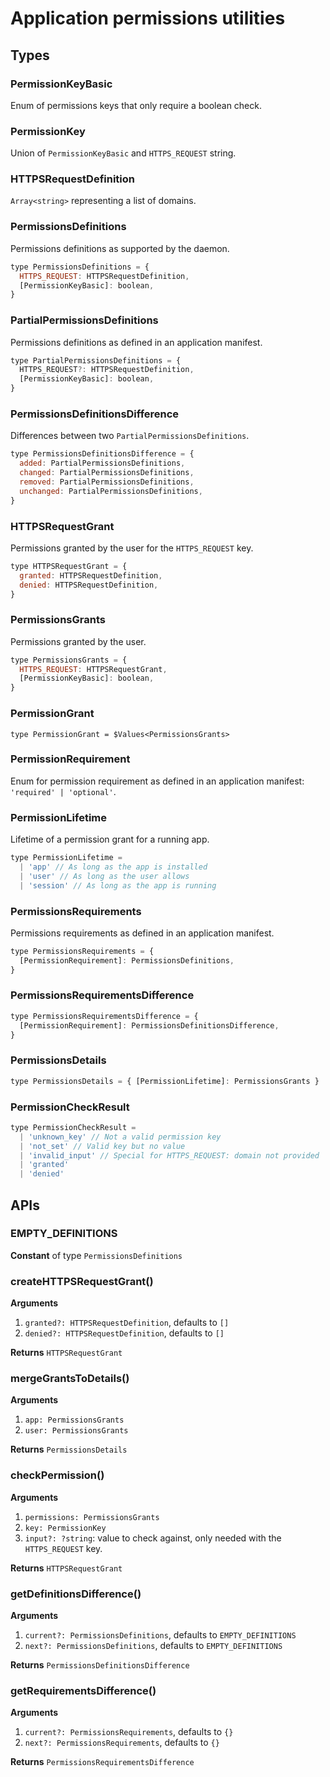 # Application permissions utilities

## Types

### PermissionKeyBasic

Enum of permissions keys that only require a boolean check.

### PermissionKey

Union of `PermissionKeyBasic` and `HTTPS_REQUEST` string.

### HTTPSRequestDefinition

`Array<string>` representing a list of domains.

### PermissionsDefinitions

Permissions definitions as supported by the daemon.

```js
type PermissionsDefinitions = {
  HTTPS_REQUEST: HTTPSRequestDefinition,
  [PermissionKeyBasic]: boolean,
}
```

### PartialPermissionsDefinitions

Permissions definitions as defined in an application manifest.

```js
type PartialPermissionsDefinitions = {
  HTTPS_REQUEST?: HTTPSRequestDefinition,
  [PermissionKeyBasic]: boolean,
}
```

### PermissionsDefinitionsDifference

Differences between two `PartialPermissionsDefinitions`.

```js
type PermissionsDefinitionsDifference = {
  added: PartialPermissionsDefinitions,
  changed: PartialPermissionsDefinitions,
  removed: PartialPermissionsDefinitions,
  unchanged: PartialPermissionsDefinitions,
}
```

### HTTPSRequestGrant

Permissions granted by the user for the `HTTPS_REQUEST` key.

```js
type HTTPSRequestGrant = {
  granted: HTTPSRequestDefinition,
  denied: HTTPSRequestDefinition,
}
```

### PermissionsGrants

Permissions granted by the user.

```js
type PermissionsGrants = {
  HTTPS_REQUEST: HTTPSRequestGrant,
  [PermissionKeyBasic]: boolean,
}
```

### PermissionGrant

`type PermissionGrant = $Values<PermissionsGrants>`

### PermissionRequirement

Enum for permission requirement as defined in an application manifest: `'required' | 'optional'`.

### PermissionLifetime

Lifetime of a permission grant for a running app.

```js
type PermissionLifetime =
  | 'app' // As long as the app is installed
  | 'user' // As long as the user allows
  | 'session' // As long as the app is running
```

### PermissionsRequirements

Permissions requirements as defined in an application manifest.

```js
type PermissionsRequirements = {
  [PermissionRequirement]: PermissionsDefinitions,
}
```

### PermissionsRequirementsDifference

```js
type PermissionsRequirementsDifference = {
  [PermissionRequirement]: PermissionsDefinitionsDifference,
}
```

### PermissionsDetails

```js
type PermissionsDetails = { [PermissionLifetime]: PermissionsGrants }
```

### PermissionCheckResult

```js
type PermissionCheckResult =
  | 'unknown_key' // Not a valid permission key
  | 'not_set' // Valid key but no value
  | 'invalid_input' // Special for HTTPS_REQUEST: domain not provided
  | 'granted'
  | 'denied'
```

## APIs

### EMPTY_DEFINITIONS

**Constant** of type `PermissionsDefinitions`

### createHTTPSRequestGrant()

**Arguments**

1.  `granted?: HTTPSRequestDefinition`, defaults to `[]`
1.  `denied?: HTTPSRequestDefinition`, defaults to `[]`

**Returns** `HTTPSRequestGrant`

### mergeGrantsToDetails()

**Arguments**

1.  `app: PermissionsGrants`
1.  `user: PermissionsGrants`

**Returns** `PermissionsDetails`

### checkPermission()

**Arguments**

1.  `permissions: PermissionsGrants`
1.  `key: PermissionKey`
1.  `input?: ?string`: value to check against, only needed with the `HTTPS_REQUEST` key.

**Returns** `HTTPSRequestGrant`

### getDefinitionsDifference()

**Arguments**

1.  `current?: PermissionsDefinitions`, defaults to `EMPTY_DEFINITIONS`
1.  `next?: PermissionsDefinitions`, defaults to `EMPTY_DEFINITIONS`

**Returns** `PermissionsDefinitionsDifference`

### getRequirementsDifference()

**Arguments**

1.  `current?: PermissionsRequirements`, defaults to `{}`
1.  `next?: PermissionsRequirements`, defaults to `{}`

**Returns** `PermissionsRequirementsDifference`
